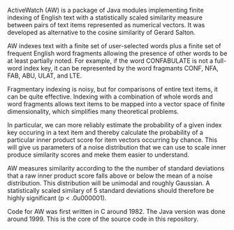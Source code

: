 ActiveWatch (AW) is a package of Java modules implementing finite indexing
of English text with a statistically scaled similarity measure between pairs
of text items represented as numerical vectors. It was developed as
alternative to the cosine similarity of Gerard Salton.

AW indexes text with a finite set of user-selected words plus a finite set
of frequent English word fragments allowing the presence of other words to
be at least partially noted. For example, if the word CONFABULATE is not a
full-word index key, it can be represented by the word fragmants CONF, NFA,
FAB, ABU, ULAT, and LTE.

Fragmentary indexing is noisy, but for comparisons of entire text items, it
can be quite effective. Indexing with a combination of whole words and word
fragments allows text items to be mapped into a vector space of finite
dimensionality, which simplifies many theoretical problems.

In particular, we can more reliably estimate the probability of a given
index key occuring in a text item and thereby calculate the probability of
a particular inner product score for item vectors occurring by chance.
This will give us parameters of a noise distribution that we can use to
scale inner produce similarity scores and meke them easier to understand.

AW measures similarity according to the the number of standard deviations
that a raw inner product score falls above or below the mean of a noise
distribution. This distribution will be unimodal and roughly Gaussian. A
statistically scaled similary of 5 standard deviations should therefore be
highly significant (p < .0u000001).

Code for AW was first written in C around 1982. The Java version was done
around 1999. This is the core of the source code in this repository.

